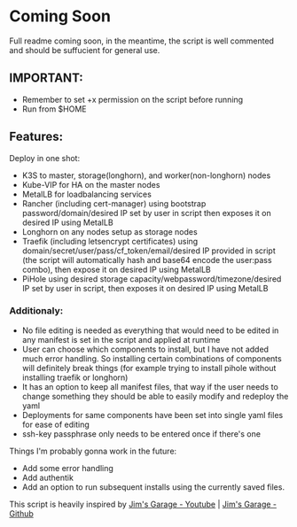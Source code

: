 # Coming Soon

Full readme coming soon, in the meantime, the script is well commented and should be suffucient for general use.

## IMPORTANT:
- Remember to set +x permission on the script before running
- Run from $HOME

## Features:
Deploy in one shot:
- K3S to master, storage(longhorn), and worker(non-longhorn) nodes
- Kube-VIP for HA on the master nodes
- MetalLB for loadbalancing services
- Rancher (including cert-manager) using bootstrap password/domain/desired IP set by user in script then exposes it on desired IP using MetalLB
- Longhorn on any nodes setup as storage nodes
- Traefik (including letsencrypt certificates) using domain/secret/user/pass/cf_token/email/desired IP provided in script (the script will automatically hash and base64 encode the user:pass combo), then expose it on desired IP using MetalLB
- PiHole using desired storage capacity/webpassword/timezone/desired IP set by user in script, then exposes it on desired IP using MetalLB

### Additionaly:
- No file editing is needed as everything that would need to be edited in any manifest is set in the script and applied at runtime
- User can choose which components to install, but I have not added much error handling. So installing certain combinations of components will definitely break things (for example trying to install pihole without installing traefik or longhorn)
- It has an option to keep all manifest files, that way if the user needs to change something they should be able to easily modify and redeploy the yaml
- Deployments for same components have been set into single yaml files for ease of editing
- ssh-key passphrase only needs to be entered once if there's one

Things I'm probably gonna work in the future:
- Add some error handling
- Add authentik
- Add an option to run subsequent installs using the currently saved files.

This script is heavily inspired by [Jim's Garage - Youtube](https://youtube.com/@jims-garage) | [Jim's Garage - Github](https://github.com/JamesTurland/JimsGarage/tree/main/Kubernetes/K3S-Deploy)
